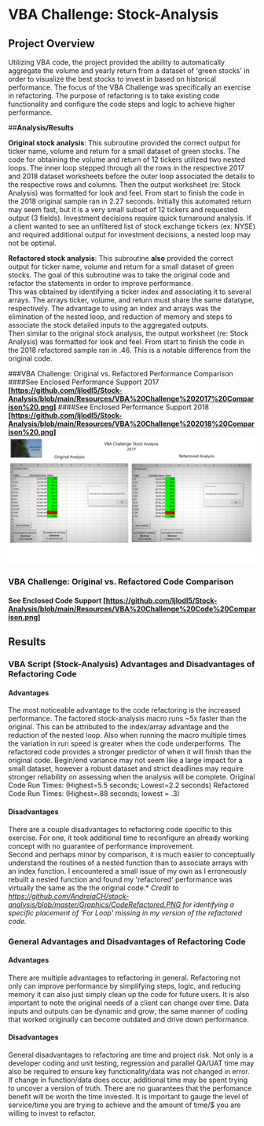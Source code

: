 # **VBA Challenge: Stock-Analysis**

## Project Overview
Utilizing VBA code, the project provided the ability to automatically aggregate the volume and yearly return from a dataset of 'green stocks' in order to visualize the best stocks to invest in based on historical performance. 
The focus of the VBA Challenge was specifically an exercise in refactoring. The purpose of refactoring is to take existing code functionality and configure the code steps and logic to achieve higher performance. 
 
##**Analysis/Results**

**Original stock analysis**: 
This subroutine provided the correct output for ticker name, volume and return for a small dataset of green stocks. The code for obtaining the volume and return of 12 tickers utilized two nested loops. 
The inner loop stepped through all the rows in the respective 2017 and 2018 dataset worksheets before the outer loop associated the details to the respective rows and columns. Then the output worksheet (re: Stock Analysis) was formatted for look and feel. 
From start to finish the code in the 2018 original sample ran in 2.27 seconds. Initially this automated return may seem fast, but it is a very small subset of 12 tickers and requested output (3 fields). 
Investment decisions require quick turnaround analysis. If a client wanted to see an unfiltered list of stock exchange tickers (ex: NYSE) and required additional output for investment decisions, a nested loop may not be optimal. 

**Refactored stock analysis**: 
This subroutine **also** provided the correct output for ticker name, volume and return for a small dataset of green stocks. The goal of this subroutine was to take the original code and refactor the statements in order to improve performance.  
This was obtained by identifying a ticker index and associating it to several arrays. The arrays ticker, volume, and return must share the same datatype, respectively. The advantage to using an index and arrays was the elimination of the nested loop, and reduction of memory and steps to associate the stock detailed inputs to the aggregated outputs.   
Then similar to the original stock analysis, the output worksheet (re: Stock Analysis) was formatted for look and feel. 
From start to finish the code in the 2018 refactored sample ran in .46. This is a notable difference from the original code. 


###VBA Challenge: Original vs. Refactored Performance Comparison
####See Enclosed Performance Support 2017 **[https://github.com/ljlodl5/Stock-Analysis/blob/main/Resources/VBA%20Challenge%202017%20Comparison%20.png]**
####See Enclosed Performance Support 2018 **[https://github.com/ljlodl5/Stock-Analysis/blob/main/Resources/VBA%20Challenge%202018%20Comparison%20.png]**
![Performance Support 2017](https://github.com/ljlodl5/Stock-Analysis/blob/main/Resources/VBA%20Challenge%202017%20Comparison%20.png)

### VBA Challenge: Original vs. Refactored Code Comparison 
#### See Enclosed Code Support **[https://github.com/ljlodl5/Stock-Analysis/blob/main/Resources/VBA%20Challenge%20Code%20Comparison.png]**

## **Results**
### **VBA Script (Stock-Analysis) Advantages and Disadvantages of Refactoring Code**
#### Advantages
The most noticeable advantage to the code refactoring is the increased performance. The factored stock-analysis macro runs ~5x faster than the original. This can be attributed to the index/array advantage and the reduction of the nested loop. 
Also when running the macro multiple times the variation in run speed is greater when the code underperforms. The refactored code provides a stronger predictor of when it will finish than the original code. 
Begin/end variance may not seem like a large impact for a small dataset, however a robust dataset and strict deadlines may require stronger reliability on assessing when the analysis will be complete. 
Original Code Run Times:   (Highest=5.5 seconds; Lowest=2.2 seconds)
Refactored Code Run Times: (Highest=.88 seconds; lowest = .3) 

#### Disadvantages
There are a couple disadvantages to refactoring code specific to this exercise. For one, it took additional time to reconfigure an already working concept with no guarantee of performance improvement.     
Second and perhaps minor by comparison, it is much easier to conceptually understand the routines of a nested function than to associate arrays with an index function. 
I encountered a small issue of my own as I erroneously rebuilt a nested function and found my 'refactored' performance was virtually the same as the the original code.*
*Credit to https://github.com/AndrejaCH/stock-analysis/blob/master/Graphics/CodeRefactored.PNG for identifying a specific placement of 'For Loop' missing in my version of the refactored code.*
    


### **General Advantages and Disadvantages of Refactoring Code**
#### Advantages 
There are multiple advantages to refactoring in general. Refactoring not only can improve performance by simplifying steps, logic, and reducing memory it can also just simply clean up the code for future users. 
It is also important to note the original needs of a client can change over time. Data inputs and outputs can be dynamic and grow; the same manner of coding that worked originally can become outdated and drive down performance. 
#### Disadvantages
General disadvantages to refactoring are time and project risk. Not only is a developer coding and unit testing, regression and parallel QA/UAT time may also be required to ensure key functionality/data was not changed in error. 
If change in function/data does occur, additional time may be spent trying to uncover a version of truth. 
There are no guarantees that the perfomance benefit will be worth the time invested. It is important to gauge the level of service/time you are trying to achieve and the amount of time/$ you are willing to invest to refactor. 




